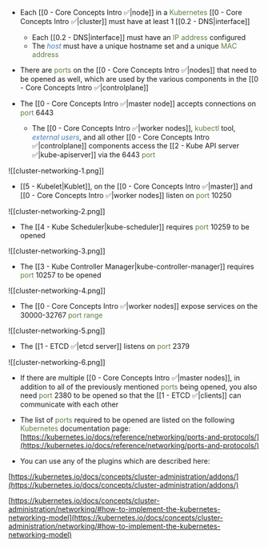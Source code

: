 - Each [[0 - Core Concepts Intro ✅|node]] in a <span style="color:#5c7e3e">Kubernetes</span> [[0 - Core Concepts Intro ✅|cluster]] must have at least 1 [[0.2 - DNS|interface]]
	- Each [[0.2 - DNS|interface]] must have an <span style="color:#5c7e3e">IP address</span> configured
	- The <i><span style="color:#477bbe">host</span></i> must have a unique hostname set and a unique <span style="color:#5c7e3e">MAC address</span>

- There are <span style="color:#5c7e3e">ports</span> on the [[0 - Core Concepts Intro ✅|nodes]] that need to be opened as well, which are used by the various components in the [[0 - Core Concepts Intro ✅|controlplane]]

- The [[0 - Core Concepts Intro ✅|master node]] accepts connections on <span style="color:#5c7e3e">port</span> 6443
	- The [[0 - Core Concepts Intro ✅|worker nodes]], <span style="color:#5c7e3e">kubectl</span> tool, <i><span style="color:#477bbe">external users</span></i>, and all other [[0 - Core Concepts Intro ✅|controlplane]] components access the [[2 - Kube API server ✅|kube-apiserver]] via the 6443 <span style="color:#5c7e3e">port</span>

![[cluster-networking-1.png]]

- [[5 - Kubelet|Kublet]], on the [[0 - Core Concepts Intro ✅|master]] and [[0 - Core Concepts Intro ✅|worker nodes]] listen on <span style="color:#5c7e3e">port</span> 10250

![[cluster-networking-2.png]]

- The [[4 - Kube Scheduler|kube-scheduler]] requires <span style="color:#5c7e3e">port</span> 10259 to be opened

![[cluster-networking-3.png]]

- The [[3 - Kube Controller Manager|kube-controller-manager]] requires <span style="color:#5c7e3e">port</span> 10257 to be opened

![[cluster-networking-4.png]]

- The [[0 - Core Concepts Intro ✅|worker nodes]] expose services on the 30000-32767 <span style="color:#5c7e3e">port range</span>

![[cluster-networking-5.png]]

- The [[1 - ETCD ✅|etcd server]] listens on <span style="color:#5c7e3e">port</span> 2379

![[cluster-networking-6.png]]

- If there are multiple [[0 - Core Concepts Intro ✅|master nodes]], in addition to all of the previously mentioned <span style="color:#5c7e3e">ports</span> being opened, you also need <span style="color:#5c7e3e">port</span> 2380 to be opened so that the [[1 - ETCD ✅|clients]] can communicate with each other

- The list of <span style="color:#5c7e3e">ports</span> required to be opened are listed on the following <span style="color:#5c7e3e">Kubernetes</span> documentation page:
[https://kubernetes.io/docs/reference/networking/ports-and-protocols/](https://kubernetes.io/docs/reference/networking/ports-and-protocols/)

- You can use any of the plugins which are described here:

[https://kubernetes.io/docs/concepts/cluster-administration/addons/](https://kubernetes.io/docs/concepts/cluster-administration/addons/)

[https://kubernetes.io/docs/concepts/cluster-administration/networking/#how-to-implement-the-kubernetes-networking-model](https://kubernetes.io/docs/concepts/cluster-administration/networking/#how-to-implement-the-kubernetes-networking-model)